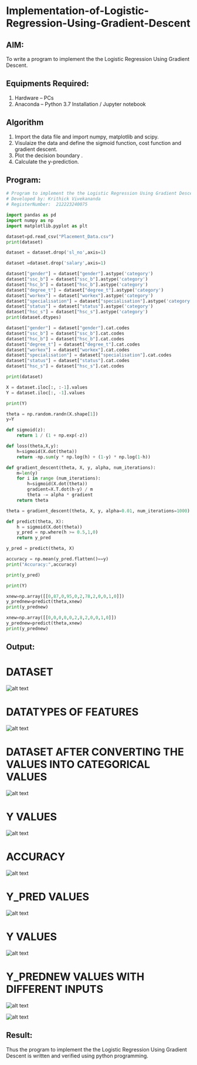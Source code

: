 # Implementation-of-Logistic-Regression-Using-Gradient-Descent

## AIM:
To write a program to implement the the Logistic Regression Using Gradient Descent.

## Equipments Required:
1. Hardware – PCs
2. Anaconda – Python 3.7 Installation / Jupyter notebook

## Algorithm
1. Import the data file and import numpy, matplotlib and scipy.
2. Visulaize the data and define the sigmoid function, cost function and gradient descent.
3. Plot the decision boundary .
4. Calculate the y-prediction.

## Program:
```python
# Program to implement the the Logistic Regression Using Gradient Descent.
# Developed by: Krithick Vivekananda
# RegisterNumber:  212223240075

import pandas as pd
import numpy as np
import matplotlib.pyplot as plt

dataset=pd.read_csv("Placement_Data.csv")
print(dataset)

dataset = dataset.drop('sl_no',axis=1)

dataset =dataset.drop('salary',axis=1)

dataset["gender"] = dataset["gender"].astype('category')
dataset["ssc_b"] = dataset["ssc_b"].astype('category')
dataset["hsc_b"] = dataset["hsc_b"].astype('category')
dataset["degree_t"] = dataset["degree_t"].astype('category')
dataset["workex"] = dataset["workex"].astype('category')
dataset["specialisation"] = dataset["specialisation"].astype('category')
dataset["status"] = dataset["status"].astype('category')
dataset["hsc_s"] = dataset["hsc_s"].astype('category')
print(dataset.dtypes)

dataset["gender"] = dataset["gender"].cat.codes
dataset["ssc_b"] = dataset["ssc_b"].cat.codes
dataset["hsc_b"] = dataset["hsc_b"].cat.codes
dataset["degree_t"] = dataset["degree_t"].cat.codes
dataset["workex"] = dataset["workex"].cat.codes
dataset["specialisation"] = dataset["specialisation"].cat.codes
dataset["status"] = dataset["status"].cat.codes
dataset["hsc_s"] = dataset["hsc_s"].cat.codes

print(dataset)

X = dataset.iloc[:, :-1].values
Y = dataset.iloc[:, -1].values

print(Y)

theta = np.random.randn(X.shape[1])
y=Y

def sigmoid(z):
    return 1 / (1 + np.exp(-z))

def loss(theta,X,y):
    h=sigmoid(X.dot(theta))
    return -np.sum(y * np.log(h) + (1-y) * np.log(1-h))

def gradient_descent(theta, X, y, alpha, num_iterations):
    m=len(y)
    for i in range (num_iterations):
        h=sigmoid(X.dot(theta))
        gradient=X.T.dot(h-y) / m
        theta -= alpha * gradient
    return theta

theta = gradient_descent(theta, X, y, alpha=0.01, num_iterations=1000)

def predict(theta, X):
    h = sigmoid(X.dot(theta))
    y_pred = np.where(h >= 0.5,1,0)
    return y_pred

y_pred = predict(theta, X)

accuracy = np.mean(y_pred.flatten()==y)
print("Accuracy:",accuracy)

print(y_pred)

print(Y)

xnew=np.array([[0,87,0,95,0,2,78,2,0,0,1,0]])
y_prednew=predict(theta,xnew)
print(y_prednew)

xnew=np.array([[0,0,0,0,0,2,8,2,0,0,1,0]])
y_prednew=predict(theta,xnew)
print(y_prednew)
```

## Output:
# DATASET
![alt text](325954813-c4c499d3-e6fd-45b8-a742-e5005c5c1dae.png)

# DATATYPES OF FEATURES
![alt text](325955231-52427308-354f-4c6e-8dd2-a93f93672231.png)

# DATASET AFTER CONVERTING THE VALUES INTO CATEGORICAL VALUES
![alt text](325956458-e2a8d300-ce50-4bd2-9afe-56adeed95d16.png)

# Y VALUES
![alt text](325957436-93f40beb-77fb-4d5b-95bd-bec06b89434d.png)
# ACCURACY
![alt text](325957700-9f65f077-c41b-472d-af67-de6b50289f0f.png)

# Y_PRED VALUES
![alt text](325957937-33646553-c8ea-4296-84de-e95c98237ab9.png)

# Y VALUES 
![alt text](325958077-c49d8974-f0a1-4071-9208-c24240ab58de.png)
# Y_PREDNEW VALUES WITH DIFFERENT INPUTS
![alt text](325958333-144d406f-8acc-43c8-a360-75d1f11a35e4.png)

![alt text](325958371-c1809ed4-067a-420a-960d-7527d4de1217.png)


## Result:
Thus the program to implement the the Logistic Regression Using Gradient Descent is written and verified using python programming.

